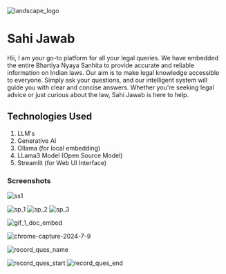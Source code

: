 ![landscape_logo](https://github.com/keshav-agrawal595/SahiJawab/assets/59056315/f3a1e49a-5282-413e-942f-4f87a7e1cdd3)


# Sahi Jawab

Hii, I am your go-to platform for all your legal queries. We have embedded the entire Bhartiya Nyaya Sanhita to provide accurate and reliable information on Indian laws. Our aim is to make legal knowledge accessible to everyone. Simply ask your questions, and our intelligent system will guide you with clear and concise answers. Whether you're seeking legal advice or just curious about the law, Sahi Jawab is here to help.

## Technologies Used
1. LLM's
2. Generative AI
3. Ollama (for local embedding)
4. LLama3 Model (Open Source Model)
5. Streamlit (for Web UI Interface)

### Screenshots

![ss1](https://github.com/keshav-agrawal595/SahiJawab/assets/59056315/26877831-9d39-4973-b0c6-f39da32bb042)

![sp_1](https://github.com/keshav-agrawal595/SahiJawab/assets/59056315/f6540a44-d4fe-4078-bf18-0a80979f3d08)
![sp_2](https://github.com/keshav-agrawal595/SahiJawab/assets/59056315/11039522-d90e-4285-8a89-d863a1462416)
![sp_3](https://github.com/keshav-agrawal595/SahiJawab/assets/59056315/1697aaaf-fb51-4c33-ab11-e63de2fdd759)

![gif_1_doc_embed](https://github.com/keshav-agrawal595/SahiJawab/assets/59056315/9eb801cc-3a1b-4e1f-b46c-b18dce6e2bfe)

![chrome-capture-2024-7-9](https://github.com/keshav-agrawal595/SahiJawab/assets/59056315/454abb56-e885-4bf8-911c-f9c8c9bc69a6)


![record_ques_name](https://github.com/keshav-agrawal595/SahiJawab/assets/59056315/002c157f-dea7-48b0-8c2c-fa88040e2726)


![record_ques_start](https://github.com/keshav-agrawal595/SahiJawab/assets/59056315/c34a83e3-ab6f-49a3-92af-d1e020d773c7)
![record_ques_end](https://github.com/keshav-agrawal595/SahiJawab/assets/59056315/3c165133-5829-46b0-b8c2-6d66f26a771a)


